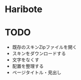 # Haribote

# TODO

<!-- - 既存の画像ファイルを開く -->
- 既存のスキンZipファイルを開く
- スキンをダウンロードする
- 文字をなくす
- 配置を整理する
- ページタイトル・見出し